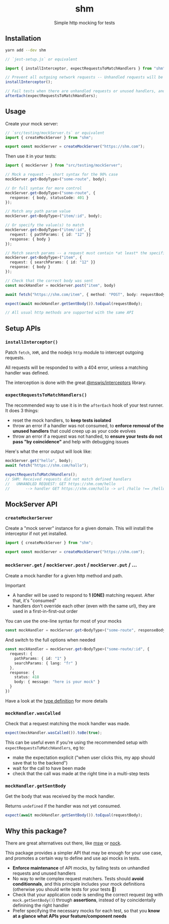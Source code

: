 <h1 align="center">shm </h1>

<p align="center">Simple http mocking for tests</p>

## Installation

```bash
yarn add --dev shm
```

```ts
// `jest-setup.js` or equivalent

import { installInterceptor, expectRequestsToMatchHandlers } from "shm";

// Prevent all outgoing network requests -- Unhandled requests will be responded to with a 404
installInterceptor();

// Fail tests when there are unhandled requests or unused handlers, and clear handlers
afterEach(expectRequestsToMatchHandlers);
```

## Usage

Create your mock server:

```ts
// `src/testing/mockServer.ts` or equivalent
import { createMockServer } from "shm";

export const mockServer = createMockServer("https://shm.com");
```

Then use it in your tests:

```ts
import { mockServer } from "src/testing/mockServer";

// Mock a request -- short syntax for the 90% case
mockServer.get<BodyType>("some-route", body);

// Or full syntax for more control
mockServer.get<BodyType>("some-route", {
  response: { body, statusCode: 401 }
});

// Match any path param value
mockServer.get<BodyType>("item/:id", body);

// Or specify the value(s) to match
mockServer.get<BodyType>("item/:id", {
  request: { pathParams: { id: "12" }}
  response: { body }
});

// Match search params -- a request must contain *at least* the specified search params to match
mockServer.get<BodyType>("item", {
  request: { searchParams: { id: "12" }}
  response: { body }
});

// Check that the correct body was sent
const mockHandler = mockServer.post("item", body)

await fetch("https://shm.com/item", { method: "POST", body: requestBody });

expect(await mockHandler.getSentBody()).toEqual(requestBody);

// All usual http methods are supported with the same API
```

## Setup APIs

### `installInterceptor()`

Patch `fetch`, `XHR`, and the nodejs `http` module to intercept outgoing requests.

All requests will be responded to with a 404 error, unless a matching handler was defined.

The interception is done with the great [@mswjs/interceptors](https://github.com/mswjs/interceptors) library.

### `expectRequestsToMatchHandlers()`

The recommended way to use it is in the `afterEach` hook of your test runner. It does 3 things:

- reset the mock handlers, to **keep tests isolated**
- throw an error if a handler was not consumed, to **enforce removal of the unused handlers** that could creep up as your code evolves
- throw an error if a request was not handled, to **ensure your tests do not pass "by coincidence"** and help with debugging issues

Here's what the error output will look like:

```ts
mockServer.get("hello", body);
await fetch("https://shm.com/hallo");

expectRequestsToMatchHandlers();
// SHM: Received requests did not match defined handlers
//   UNHANDLED REQUEST: GET https://shm.com/hello
//       --> handler GET https://shm.com/hallo -> url /hallo !== /hello
```

## MockServer API

### `createMockerServer`

Create a "mock server" instance for a given domain.
This will install the interceptor if not yet installed.

```ts
import { createMockServer } from "shm";

export const mockServer = createMockServer("https://shm.com");
```

### `mockServer.get` / `mockServer.post` / `mockServer.put` / ...

Create a mock handler for a given http method and path.

> [!IMPORTANT]
>
> - A handler will be used to respond to **1 (ONE)** matching request. After that, it's "consumed"
> - handlers don't override each other (even with the same url), they are used in a first-in-first-out order

You can use the one-line syntax for most of your mocks

```ts
const mockHandler = mockServer.get<BodyType>("some-route", responseBody);
```

And switch to the full options when needed

```ts
const mockHandler = mockServer.get<BodyType>("some-route/:id", {
  request: {
    pathParams: { id: "1" }
    searchParams: { lang: "fr" }
  },
  response: {
    status: 418
    body: { message: "here is your mock" }
  }
})
```

Have a look at the [type definition](./src/types.ts) for more details

### `mockHandler.wasCalled`

Check that a request matching the mock handler was made.

```ts
expect(mockHandler.wasCalled()).toBe(true);
```

This can be useful even if you're using the recommended setup with `expectRequestsToMatchHandlers`, eg to:

- make the expectation explicit ("when user clicks this, my app should save that to the backend")
- wait for the call to have been made
- check that the call was made at the right time in a multi-step tests

### `mockHandler.getSentBody`

Get the body that was received by the mock handler.

Returns `undefined` if the handler was not yet consumed.

```ts
expect(await mockHandler.getSentBody()).toEqual(requestBody);
```

## Why this package?

There are great alternatives out there, like [msw](https://mswjs.io/) or [nock](https://github.com/nock/nock).

This package provides a simpler API that may be enough for your use case, and promotes a certain way to define and use api mocks in tests.

- **Enforce maintenance** of API mocks, by failing tests on unhandled requests and unused handlers
- No way to write complex request matchers. Tests should **avoid conditionnals**, and this principle includes your mock definitions (otherwise you should write tests for your tests 🤔)
- Check that your application code is sending the correct request (eg with `mock.getSentBody()`) through **assertions**, instead of by coincidentally definining the right handler
- Prefer specifying the necessary mocks for each test, so that you **know at a glance what APIs your feature/component needs**
